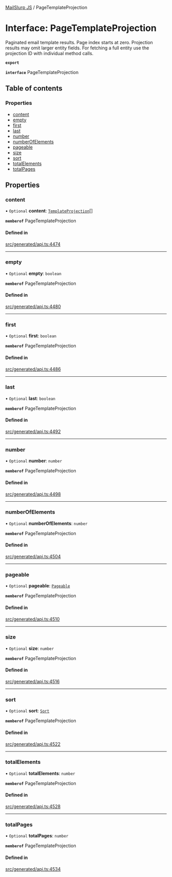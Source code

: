 [MailSlurp JS](../README.md) / PageTemplateProjection

# Interface: PageTemplateProjection

Paginated email template results. Page index starts at zero. Projection results may omit larger entity fields. For fetching a full entity use the projection ID with individual method calls.

**`export`**

**`interface`** PageTemplateProjection

## Table of contents

### Properties

- [content](PageTemplateProjection.md#content)
- [empty](PageTemplateProjection.md#empty)
- [first](PageTemplateProjection.md#first)
- [last](PageTemplateProjection.md#last)
- [number](PageTemplateProjection.md#number)
- [numberOfElements](PageTemplateProjection.md#numberofelements)
- [pageable](PageTemplateProjection.md#pageable)
- [size](PageTemplateProjection.md#size)
- [sort](PageTemplateProjection.md#sort)
- [totalElements](PageTemplateProjection.md#totalelements)
- [totalPages](PageTemplateProjection.md#totalpages)

## Properties

### content

• `Optional` **content**: [`TemplateProjection`](TemplateProjection.md)[]

**`memberof`** PageTemplateProjection

#### Defined in

[src/generated/api.ts:4474](https://github.com/mailslurp/mailslurp-client/blob/1460b4d/src/generated/api.ts#L4474)

___

### empty

• `Optional` **empty**: `boolean`

**`memberof`** PageTemplateProjection

#### Defined in

[src/generated/api.ts:4480](https://github.com/mailslurp/mailslurp-client/blob/1460b4d/src/generated/api.ts#L4480)

___

### first

• `Optional` **first**: `boolean`

**`memberof`** PageTemplateProjection

#### Defined in

[src/generated/api.ts:4486](https://github.com/mailslurp/mailslurp-client/blob/1460b4d/src/generated/api.ts#L4486)

___

### last

• `Optional` **last**: `boolean`

**`memberof`** PageTemplateProjection

#### Defined in

[src/generated/api.ts:4492](https://github.com/mailslurp/mailslurp-client/blob/1460b4d/src/generated/api.ts#L4492)

___

### number

• `Optional` **number**: `number`

**`memberof`** PageTemplateProjection

#### Defined in

[src/generated/api.ts:4498](https://github.com/mailslurp/mailslurp-client/blob/1460b4d/src/generated/api.ts#L4498)

___

### numberOfElements

• `Optional` **numberOfElements**: `number`

**`memberof`** PageTemplateProjection

#### Defined in

[src/generated/api.ts:4504](https://github.com/mailslurp/mailslurp-client/blob/1460b4d/src/generated/api.ts#L4504)

___

### pageable

• `Optional` **pageable**: [`Pageable`](Pageable.md)

**`memberof`** PageTemplateProjection

#### Defined in

[src/generated/api.ts:4510](https://github.com/mailslurp/mailslurp-client/blob/1460b4d/src/generated/api.ts#L4510)

___

### size

• `Optional` **size**: `number`

**`memberof`** PageTemplateProjection

#### Defined in

[src/generated/api.ts:4516](https://github.com/mailslurp/mailslurp-client/blob/1460b4d/src/generated/api.ts#L4516)

___

### sort

• `Optional` **sort**: [`Sort`](Sort.md)

**`memberof`** PageTemplateProjection

#### Defined in

[src/generated/api.ts:4522](https://github.com/mailslurp/mailslurp-client/blob/1460b4d/src/generated/api.ts#L4522)

___

### totalElements

• `Optional` **totalElements**: `number`

**`memberof`** PageTemplateProjection

#### Defined in

[src/generated/api.ts:4528](https://github.com/mailslurp/mailslurp-client/blob/1460b4d/src/generated/api.ts#L4528)

___

### totalPages

• `Optional` **totalPages**: `number`

**`memberof`** PageTemplateProjection

#### Defined in

[src/generated/api.ts:4534](https://github.com/mailslurp/mailslurp-client/blob/1460b4d/src/generated/api.ts#L4534)
